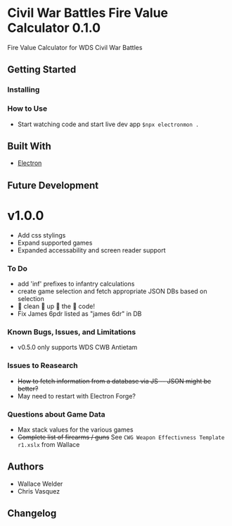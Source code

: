 # Civil War Battles Fire Value Calculator 0.1.0

Fire Value Calculator for WDS Civil War Battles

## Getting Started

### Installing

### How to Use

- Start watching code and start live dev app
  `$npx electronmon .`

## Built With

- [Electron](https://www.npmjs.com/package/electron)

## Future Development

# v1.0.0

- Add css stylings
- Expand supported games
- Expanded accessability and screen reader support

### To Do

- add 'inf' prefixes to infantry calculations
- create game selection and fetch appropriate JSON DBs based on selection
- 👏 clean 👏 up 👏 the 👏 code!
- Fix James 6pdr listed as "james 6dr" in DB

### Known Bugs, Issues, and Limitations

- v0.5.0 only supports WDS CWB Antietam

### Issues to Reasearch

- ~~How to fetch information from a database via JS -- JSON might be better?~~
- May need to restart with Electron Forge?

### Questions about Game Data

- Max stack values for the various games
- ~~Complete list of firearms / guns~~ See `CWG Weapon Effectivness Template r1.xslx` from Wallace

## Authors

- Wallace Welder
- Chris Vasquez

## Changelog
